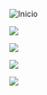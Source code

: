 ![Inicio](https://hermes.digitalinnovation.one/certificates/cover/9F1B7124.jpg)

![](https://hermes.digitalinnovation.one/certificates/cover/A40219BE.jpg)

![](https://hermes.digitalinnovation.one/certificates/cover/5C658827.jpg)

![](https://hermes.digitalinnovation.one/certificates/cover/F6815329.jpg)

![](https://hermes.digitalinnovation.one/certificates/cover/4BEE23E2.jpg)
